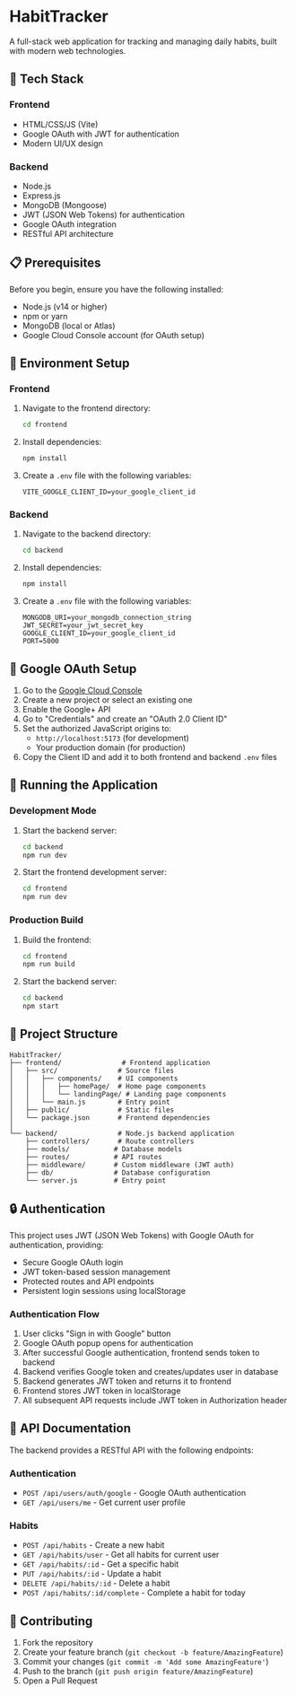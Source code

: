 # HabitTracker

A full-stack web application for tracking and managing daily habits, built with modern web technologies.

## 🚀 Tech Stack

### Frontend
- HTML/CSS/JS (Vite)
- Google OAuth with JWT for authentication
- Modern UI/UX design

### Backend
- Node.js
- Express.js
- MongoDB (Mongoose)
- JWT (JSON Web Tokens) for authentication
- Google OAuth integration
- RESTful API architecture

## 📋 Prerequisites

Before you begin, ensure you have the following installed:
- Node.js (v14 or higher)
- npm or yarn
- MongoDB (local or Atlas)
- Google Cloud Console account (for OAuth setup)

## 🔧 Environment Setup

### Frontend
1. Navigate to the frontend directory:
   ```bash
   cd frontend
   ```
2. Install dependencies:
   ```bash
   npm install
   ```
3. Create a `.env` file with the following variables:
   ```
   VITE_GOOGLE_CLIENT_ID=your_google_client_id
   ```

### Backend
1. Navigate to the backend directory:
   ```bash
   cd backend
   ```
2. Install dependencies:
   ```bash
   npm install
   ```
3. Create a `.env` file with the following variables:
   ```
   MONGODB_URI=your_mongodb_connection_string
   JWT_SECRET=your_jwt_secret_key
   GOOGLE_CLIENT_ID=your_google_client_id
   PORT=5000
   ```

## 🔐 Google OAuth Setup

1. Go to the [Google Cloud Console](https://console.cloud.google.com/)
2. Create a new project or select an existing one
3. Enable the Google+ API
4. Go to "Credentials" and create an "OAuth 2.0 Client ID"
5. Set the authorized JavaScript origins to:
   - `http://localhost:5173` (for development)
   - Your production domain (for production)
6. Copy the Client ID and add it to both frontend and backend `.env` files

## 🚀 Running the Application

### Development Mode

1. Start the backend server:
   ```bash
   cd backend
   npm run dev
   ```

2. Start the frontend development server:
   ```bash
   cd frontend
   npm run dev
   ```

### Production Build

1. Build the frontend:
   ```bash
   cd frontend
   npm run build
   ```

2. Start the backend server:
   ```bash
   cd backend
   npm start
   ```

## 📁 Project Structure

```
HabitTracker/
├── frontend/               # Frontend application
│   ├── src/               # Source files
│   │   ├── components/    # UI components
│   │   │   ├── homePage/  # Home page components
│   │   │   └── landingPage/ # Landing page components
│   │   └── main.js        # Entry point
│   ├── public/            # Static files
│   └── package.json       # Frontend dependencies
│
└── backend/               # Node.js backend application
    ├── controllers/       # Route controllers
    ├── models/           # Database models
    ├── routes/           # API routes
    ├── middleware/       # Custom middleware (JWT auth)
    ├── db/               # Database configuration
    └── server.js         # Entry point
```

## 🔒 Authentication

This project uses JWT (JSON Web Tokens) with Google OAuth for authentication, providing:
- Secure Google OAuth login
- JWT token-based session management
- Protected routes and API endpoints
- Persistent login sessions using localStorage

### Authentication Flow
1. User clicks "Sign in with Google" button
2. Google OAuth popup opens for authentication
3. After successful Google authentication, frontend sends token to backend
4. Backend verifies Google token and creates/updates user in database
5. Backend generates JWT token and returns it to frontend
6. Frontend stores JWT token in localStorage
7. All subsequent API requests include JWT token in Authorization header

## 📝 API Documentation

The backend provides a RESTful API with the following endpoints:

### Authentication
- `POST /api/users/auth/google` - Google OAuth authentication
- `GET /api/users/me` - Get current user profile

### Habits
- `POST /api/habits` - Create a new habit
- `GET /api/habits/user` - Get all habits for current user
- `GET /api/habits/:id` - Get a specific habit
- `PUT /api/habits/:id` - Update a habit
- `DELETE /api/habits/:id` - Delete a habit
- `POST /api/habits/:id/complete` - Complete a habit for today

## 🤝 Contributing

1. Fork the repository
2. Create your feature branch (`git checkout -b feature/AmazingFeature`)
3. Commit your changes (`git commit -m 'Add some AmazingFeature'`)
4. Push to the branch (`git push origin feature/AmazingFeature`)
5. Open a Pull Request



